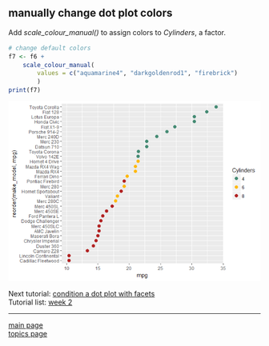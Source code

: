 
manually change dot plot colors
-------------------------------

Add *scale\_colour\_manual()* to assign colors to *Cylinders*, a factor.

``` r
# change default colors
f7 <- f6 +
    scale_colour_manual(
        values = c("aquamarine4", "darkgoldenrod1", "firebrick")
        )
print(f7)
```

![](tut-0706_manual-color_files/figure-markdown_github-ascii_identifiers/unnamed-chunk-3-1.png)

Next tutorial: [condition a dot plot with facets](tut-0707_condition-facets.md)<br> Tutorial list: [week 2](week-02_assignments.md)

------------------------------------------------------------------------

[main page](../README.md)<br> [topics page](../README-by-topic.md)
